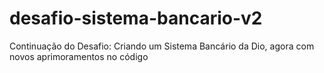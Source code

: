 # desafio-sistema-bancario-v2
Continuação do Desafio: Criando um Sistema Bancário da Dio, agora com novos aprimoramentos no código 
